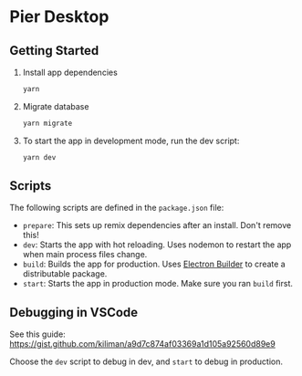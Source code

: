 # Pier Desktop

## Getting Started

1. Install app dependencies

   ```sh
   yarn
   ```
2. Migrate database

   ```sh
   yarn migrate
   ```

1. To start the app in development mode, run the dev script:

   ```sh
   yarn dev
   ```

## Scripts

The following scripts are defined in the `package.json` file:

- `prepare`: This sets up remix dependencies after an install. Don't remove this!
- `dev`: Starts the app with hot reloading. Uses nodemon to restart the app when main process files change.
- `build`: Builds the app for production. Uses [Electron Builder](https://www.electron.build/) to create a distributable package.
- `start`: Starts the app in production mode. Make sure you ran `build` first.

## Debugging in VSCode

See this guide: https://gist.github.com/kiliman/a9d7c874af03369a1d105a92560d89e9

Choose the `dev` script to debug in dev, and `start` to debug in production.
